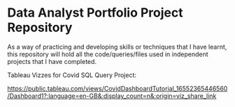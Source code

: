 # Data Analyst Portfolio Project Repository
As a way of practicing and developing skills or techniques that I have learnt, this repository will hold all the code/queries/files used in independent projects that I have completed.

Tableau Vizzes for Covid SQL Query Project:

https://public.tableau.com/views/CovidDashboardTutorial_16552365446560/Dashboard1?:language=en-GB&:display_count=n&:origin=viz_share_link
